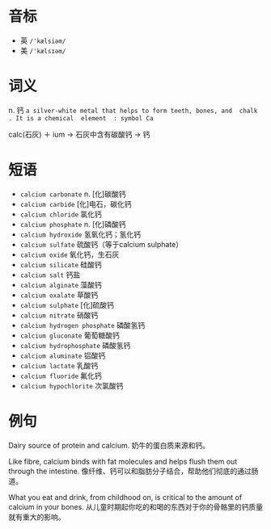 # 音标

- 英 `/'kælsiəm/`
- 美 `/'kælsɪəm/`

# 词义

n. 钙
`a silver-white metal that helps to form teeth, bones, and  chalk  . It is a chemical  element  : symbol Ca`



calc(石灰) ＋ ium → 石灰中含有碳酸钙 → 钙

# 短语

- `calcium carbonate` n. [化]碳酸钙
- `calcium carbide` [化]电石，碳化钙
- `calcium chloride` 氯化钙
- `calcium phosphate` n. [化]磷酸钙
- `calcium hydroxide` 氢氧化钙；氢化钙
- `calcium sulfate` 硫酸钙（等于calcium sulphate）
- `calcium oxide` 氧化钙，生石灰
- `calcium silicate` 硅酸钙
- `calcium salt` 钙盐
- `calcium alginate` 藻酸钙
- `calcium oxalate` 草酸钙
- `calcium sulphate` [化]硫酸钙
- `calcium nitrate` 硝酸钙
- `calcium hydrogen phosphate` 磷酸氢钙
- `calcium gluconate` 葡萄糖酸钙
- `calcium hydrophosphate` 磷酸氢钙
- `calcium aluminate` 铝酸钙
- `calcium lactate` 乳酸钙
- `calcium fluoride` 氟化钙
- `calcium hypochlorite` 次氯酸钙

# 例句

Dairy source of protein and calcium.
奶牛的蛋白质来源和钙。

Like fibre, calcium binds with fat molecules and helps flush them out through the intestine.
像纤维、钙可以和脂肪分子结合，帮助他们彻底的通过肠道。

What you eat and drink, from childhood on, is critical to the amount of calcium in your bones.
从儿童时期起你吃的和喝的东西对于你的骨骼里的钙质量就有重大的影响。


